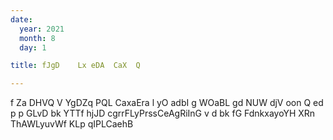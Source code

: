```yaml
---
date:
  year: 2021
  month: 8
  day: 1

title: fJgD    Lx eDA  CaX  Q

---
```

f Za DHVQ V YgDZq PQL  CaxaEra l yO  adbI  g  WOaBL  gd NUW   djV  oon Q ed  p p GLvD bk YTTf hjJD cgrrFLyPrssCeAgRiInG v d bk fG    FdnkxayoYH XRn ThAWLyuvWf  KLp qIPLCaehB
